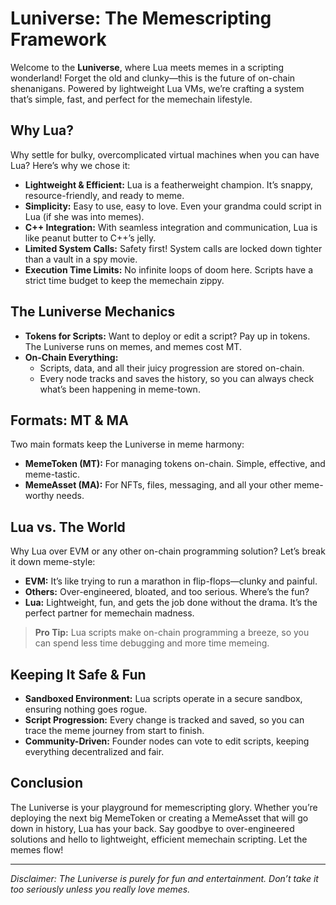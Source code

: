 # Luniverse: The Memescripting Framework

Welcome to the **Luniverse**, where Lua meets memes in a scripting wonderland! Forget the old and clunky—this is the future of on-chain shenanigans. Powered by lightweight Lua VMs, we’re crafting a system that’s simple, fast, and perfect for the memechain lifestyle.

## Why Lua?

Why settle for bulky, overcomplicated virtual machines when you can have Lua? Here’s why we chose it:

- **Lightweight & Efficient:** Lua is a featherweight champion. It’s snappy, resource-friendly, and ready to meme.
- **Simplicity:** Easy to use, easy to love. Even your grandma could script in Lua (if she was into memes).
- **C++ Integration:** With seamless integration and communication, Lua is like peanut butter to C++’s jelly.
- **Limited System Calls:** Safety first! System calls are locked down tighter than a vault in a spy movie.
- **Execution Time Limits:** No infinite loops of doom here. Scripts have a strict time budget to keep the memechain zippy.

## The Luniverse Mechanics

- **Tokens for Scripts:** Want to deploy or edit a script? Pay up in tokens. The Luniverse runs on memes, and memes cost MT.
- **On-Chain Everything:**
  - Scripts, data, and all their juicy progression are stored on-chain.
  - Every node tracks and saves the history, so you can always check what’s been happening in meme-town.

## Formats: MT & MA

Two main formats keep the Luniverse in meme harmony:

- **MemeToken (MT):** For managing tokens on-chain. Simple, effective, and meme-tastic.
- **MemeAsset (MA):** For NFTs, files, messaging, and all your other meme-worthy needs.

## Lua vs. The World

Why Lua over EVM or any other on-chain programming solution? Let’s break it down meme-style:

- **EVM:** It’s like trying to run a marathon in flip-flops—clunky and painful.
- **Others:** Over-engineered, bloated, and too serious. Where’s the fun?
- **Lua:** Lightweight, fun, and gets the job done without the drama. It’s the perfect partner for memechain madness.

> **Pro Tip:** Lua scripts make on-chain programming a breeze, so you can spend less time debugging and more time memeing.

## Keeping It Safe & Fun

- **Sandboxed Environment:** Lua scripts operate in a secure sandbox, ensuring nothing goes rogue.
- **Script Progression:** Every change is tracked and saved, so you can trace the meme journey from start to finish.
- **Community-Driven:** Founder nodes can vote to edit scripts, keeping everything decentralized and fair.

## Conclusion

The Luniverse is your playground for memescripting glory. Whether you’re deploying the next big MemeToken or creating a MemeAsset that will go down in history, Lua has your back. Say goodbye to over-engineered solutions and hello to lightweight, efficient memechain scripting. Let the memes flow!

---

*Disclaimer: The Luniverse is purely for fun and entertainment. Don’t take it too seriously unless you really love memes.*